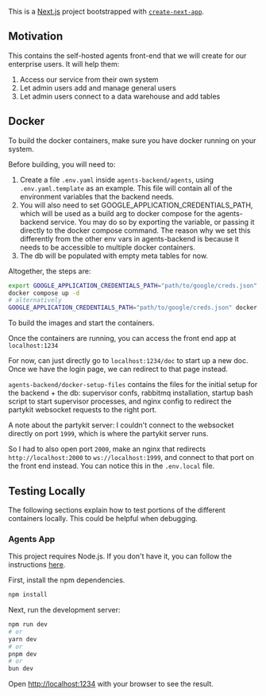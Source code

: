 This is a [Next.js](https://nextjs.org/) project bootstrapped with [`create-next-app`](https://github.com/vercel/next.js/tree/canary/packages/create-next-app).

## Motivation

This contains the self-hosted agents front-end that we will create for our enterprise users. It will help them:

1. Access our service from their own system
2. Let admin users add and manage general users
3. Let admin users connect to a data warehouse and add tables

## Docker

To build the docker containers, make sure you have docker running on your system.

Before building, you will need to:

1. Create a file `.env.yaml` inside `agents-backend/agents`, using `.env.yaml.template` as an example. This file will contain all of the environment variables that the backend needs.
2. You will also need to set GOOGLE_APPLICATION_CREDENTIALS_PATH, which will be used as a build arg to docker compose for the agents-backend service. You may do so by exporting the variable, or passing it directly to the docker compose command. The reason why we set this differently from the other env vars in agents-backend is because it needs to be accessible to multiple docker containers.
3. The db will be populated with empty meta tables for now.

Altogether, the steps are:
```bash
export GOOGLE_APPLICATION_CREDENTIALS_PATH="path/to/google/creds.json"
docker compose up -d
# alternatively
GOOGLE_APPLICATION_CREDENTIALS_PATH="path/to/google/creds.json" docker compose up -d
```

To build the images and start the containers.

Once the containers are running, you can access the front end app at `localhost:1234`

For now, can just directly go to `localhost:1234/doc` to start up a new doc. Once we have the login page, we can redirect to that page instead.

`agents-backend/docker-setup-files` contains the files for the initial setup for the backend + the db: supervisor confs, rabbitmq installation, startup bash script to start supervisor processes, and nginx config to redirect the partykit websocket requests to the right port.

A note about the partykit server: I couldn't connect to the websocket directly on port `1999`, which is where the partykit server runs.

So I had to also open port `2000`, make an nginx that redirects `http://localhost:2000` to `ws://localhost:1999`, and connect to that port on the front end instead. You can notice this in the `.env.local` file.

## Testing Locally

The following sections explain how to test portions of the different containers locally. This could be helpful when debugging.

### Agents App

This project requires Node.js. If you don't have it, you can follow the instructions [here](https://docs.npmjs.com/downloading-and-installing-node-js-and-npm#using-a-node-installer-to-install-nodejs-and-npm).

First, install the npm dependencies.
```bash
npm install
```

Next, run the development server:

```bash
npm run dev
# or
yarn dev
# or
pnpm dev
# or
bun dev
```

Open [http://localhost:1234](http://localhost:1234) with your browser to see the result.
